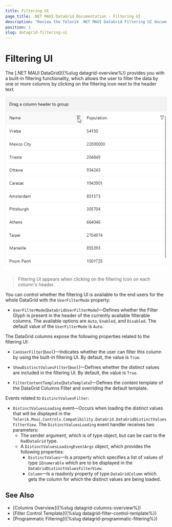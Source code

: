 ```yaml
---
title: Filtering UI
page_title: .NET MAUI DataGrid Documentation - Filtering UI
description: "Review the Telerik .NET MAUI DataGrid Filtering UI documentation article to learn more about the built in Filtering UI functions you can use."
position: 1
slug: datagrid-filtering-ui
---
```


# Filtering UI

The [.NET MAUI DataGrid]({%slug datagrid-overview%}) provides you with a built-in filtering functionality, which allows the user to filter the data by one or more columns by clicking on the filtering icon next to the header text.

![Filtering UI](../filtering/images/datagrid-filtering-ui.gif)

> Filtering UI appears when clicking on the filtering icon on each column's header.

You can control whether the filtering UI is available to the end users for the whole DataGrid with the `UserFilterMode` property:

* `UserFilterMode`(`DataGridUserFilterMode`)&mdash;Defines whether the Filter Glyph is present in the header of the currently available filterable columns. The available options are `Auto`, `Enabled`, and `Disabled`. The default value of the `UserFilterMode` is `Auto`.

The DataGrid columns expose the following properties related to the filtering UI: 

* `CanUserFilter`(`bool`)&mdash;Indicates whether the user can filter this column by using the built-in filtering UI. By default, the value is `True`.

* `ShowDistinctValuesFilter`(`bool`)&mdash;Defines whether the distinct values are included in the filtering UI. By default, the value is `True`.

* `FilterContentTemplate`(`DataTemplate`)&mdash;Defines the content template of the DataGrid Columns Filter and overriding the default template.

Events related to `DistinctValuesFilter`:

* `DistinctValuesLoading` event&mdash;Occurs when loading the distinct values that will be displayed in the `Telerik.Maui.Controls.Compatibility.DataGrid.DataGridDistinctValuesFilterView`. The `DistinctValuesLoading` event handler receives two parameters:
	* The sender argument, which is of type object, but can be cast to the `RadDataGrid` type.
	* A `DistinctValuesLoadingEventArgs` object, which provides the following properties:
		- `DistinctValues`&mdash;Is a property which specifies a list of values of type `IEnumerable` which are to be displayed in the `DataGridDistinctValuesFilterView`.
		- `Column`&mdash;Is a readonly property of type `DataGridColumn` which gets the column for which the distinct values are being loaded.

## See Also

- [Columns Overview]({%slug datagrid-columns-overview%})
- [Filter Control Template]({%slug datagrid-filter-control-template%})
- [Programmatic Filtering]({%slug datagrid-programmatic-filtering%})

